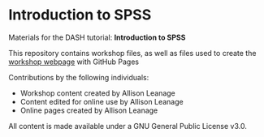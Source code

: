 # Introduction to SPSS
Materials for the DASH tutorial: **Introduction to SPSS**  

This repository contains workshop files, as well as files used to create the [workshop webpage](https://scds.github.io/intro-SPSS/) with GitHub Pages   


Contributions by the following individuals: 
- Workshop content created by Allison Leanage
- Content edited for online use by Allison Leanage
- Online pages created by Allison Leanage 


  
All content is made available under a GNU General Public License v3.0.
